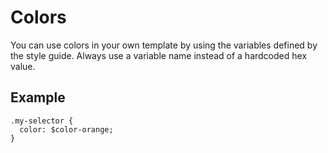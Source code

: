 # Colors
You can use colors in your own template by using the variables defined by the style guide.
Always use a variable name instead of a hardcoded hex value.

## Example
```
.my-selector {
  color: $color-orange;
}
```
